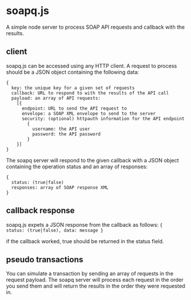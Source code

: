 soapq.js
=======

A simple node server to process SOAP API requests and callback with the results.

client
------

soapq.js can be accessed using any HTTP client. A request to process should be a JSON
object containing the following data:

```
{
  key: the unique key for a given set of requests
  callback: URL to respond to with the results of the API call
  payload: an array of API requests:
    [{
      endpoint: URL to send the API request to
      envelope: a SOAP XML envelope to send to the server
      security: (optional) httpauth information for the API endpoint
        {
          username: the API user
          password: the API password
        }
    }]
}
```

The soapq server will respond to the given callback with a JSON object containing
the operation status and an array of responses:

```
{
  status: (true|false)
  responses: array of SOAP response XML
}
```

callback response
-----------------

soapq.js expets a JSON response from the callback as follows:
<code>{ status: (true|false), data: message }</code>

if the callback worked, true should be returned in the status field.

pseudo transactions
-------------------

You can simulate a transaction by sending an array of requests in the request payload.
The soapq server will process each request in the order you send them and will
return the results in the order they were requested in.
